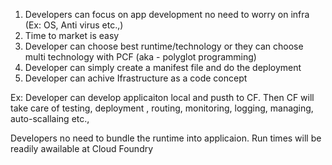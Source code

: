 1. Developers can focus on app development no need to worry on infra (Ex: OS, Anti virus etc.,)
2. Time to market is easy
3. Developer can choose best runtime/technology or they can choose multi technology with PCF (aka - polyglot programming)
3. Developer can simply create a manifest file and do the deployment
4. Developer can achive Ifrastructure as a code concept

Ex: Developer can develop applicaiton local and pusth to CF. Then CF will take care of testing, deployment , routing, monitoring, logging, managing, auto-scallaing etc.,

Developers no need to bundle the runtime into applicaion. Run times will be readily awailable at Cloud Foundry
